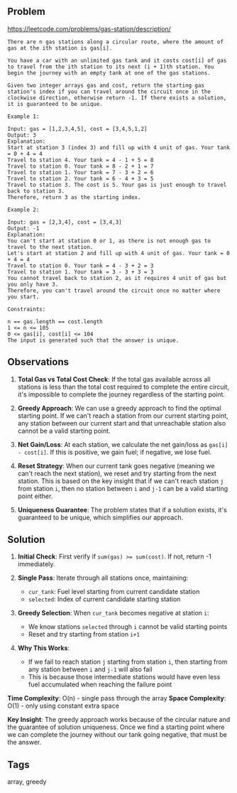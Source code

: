 ## Problem

https://leetcode.com/problems/gas-station/description/

```
There are n gas stations along a circular route, where the amount of gas at the ith station is gas[i].

You have a car with an unlimited gas tank and it costs cost[i] of gas to travel from the ith station to its next (i + 1)th station. You begin the journey with an empty tank at one of the gas stations.

Given two integer arrays gas and cost, return the starting gas station's index if you can travel around the circuit once in the clockwise direction, otherwise return -1. If there exists a solution, it is guaranteed to be unique.

Example 1:

Input: gas = [1,2,3,4,5], cost = [3,4,5,1,2]
Output: 3
Explanation:
Start at station 3 (index 3) and fill up with 4 unit of gas. Your tank = 0 + 4 = 4
Travel to station 4. Your tank = 4 - 1 + 5 = 8
Travel to station 0. Your tank = 8 - 2 + 1 = 7
Travel to station 1. Your tank = 7 - 3 + 2 = 6
Travel to station 2. Your tank = 6 - 4 + 3 = 5
Travel to station 3. The cost is 5. Your gas is just enough to travel back to station 3.
Therefore, return 3 as the starting index.

Example 2:

Input: gas = [2,3,4], cost = [3,4,3]
Output: -1
Explanation:
You can't start at station 0 or 1, as there is not enough gas to travel to the next station.
Let's start at station 2 and fill up with 4 unit of gas. Your tank = 0 + 4 = 4
Travel to station 0. Your tank = 4 - 3 + 2 = 3
Travel to station 1. Your tank = 3 - 3 + 3 = 3
You cannot travel back to station 2, as it requires 4 unit of gas but you only have 3.
Therefore, you can't travel around the circuit once no matter where you start.

Constraints:

n == gas.length == cost.length
1 <= n <= 105
0 <= gas[i], cost[i] <= 104
The input is generated such that the answer is unique.
```

## Observations

1. **Total Gas vs Total Cost Check**: If the total gas available across all stations is less than the total cost required to complete the entire circuit, it's impossible to complete the journey regardless of the starting point.

2. **Greedy Approach**: We can use a greedy approach to find the optimal starting point. If we can't reach a station from our current starting point, any station between our current start and that unreachable station also cannot be a valid starting point.

3. **Net Gain/Loss**: At each station, we calculate the net gain/loss as `gas[i] - cost[i]`. If this is positive, we gain fuel; if negative, we lose fuel.

4. **Reset Strategy**: When our current tank goes negative (meaning we can't reach the next station), we reset and try starting from the next station. This is based on the key insight that if we can't reach station `j` from station `i`, then no station between `i` and `j-1` can be a valid starting point either.

5. **Uniqueness Guarantee**: The problem states that if a solution exists, it's guaranteed to be unique, which simplifies our approach.

## Solution

1. **Initial Check**: First verify if `sum(gas) >= sum(cost)`. If not, return -1 immediately.

2. **Single Pass**: Iterate through all stations once, maintaining:
   - `cur_tank`: Fuel level starting from current candidate station
   - `selected`: Index of current candidate starting station

3. **Greedy Selection**: When `cur_tank` becomes negative at station `i`:
   - We know stations `selected` through `i` cannot be valid starting points
   - Reset and try starting from station `i+1`

4. **Why This Works**: 
   - If we fail to reach station `j` starting from station `i`, then starting from any station between `i` and `j-1` will also fail
   - This is because those intermediate stations would have even less fuel accumulated when reaching the failure point

**Time Complexity**: O(n) - single pass through the array
**Space Complexity**: O(1) - only using constant extra space

**Key Insight**: The greedy approach works because of the circular nature and the guarantee of solution uniqueness. Once we find a starting point where we can complete the journey without our tank going negative, that must be the answer.

## Tags

array, greedy